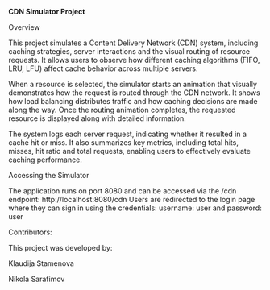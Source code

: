 **CDN Simulator Project**

Overview

This project simulates a Content Delivery Network (CDN) system, including caching strategies, server interactions and the visual routing of resource requests. It allows users to observe how different caching algorithms (FIFO, LRU, LFU) affect cache behavior across multiple servers.

When a resource is selected, the simulator starts an animation that visually demonstrates how the request is routed through the CDN network. It shows how load balancing distributes traffic and how caching decisions are made along the way. Once the routing animation completes, the requested resource is displayed along with detailed information.

The system logs each server request, indicating whether it resulted in a cache hit or miss. It also summarizes key metrics, including total hits, misses, hit ratio and total requests, enabling users to effectively evaluate caching performance.

Accessing the Simulator

The application runs on port 8080 and can be accessed via the /cdn endpoint:
http://localhost:8080/cdn
Users are redirected to the login page where they can sign in using the credentials: 
username: user and password: user

Contributors:

This project was developed by:

Klaudija Stamenova

Nikola Sarafimov

